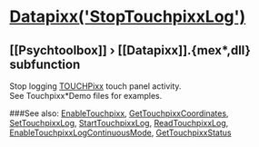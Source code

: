 # [Datapixx('StopTouchpixxLog')](Datapixx-StopTouchpixxLog) 
## [[Psychtoolbox]] &#8250; [[Datapixx]].{mex*,dll} subfunction


Stop logging [TOUCHPixx](TOUCHPixx) touch panel activity.  
See Touchpixx\*Demo files for examples.  
  


###See also:
[EnableTouchpixx](Datapixx-EnableTouchpixx), [GetTouchpixxCoordinates](Datapixx-GetTouchpixxCoordinates), [SetTouchpixxLog](Datapixx-SetTouchpixxLog), [StartTouchpixxLog](Datapixx-StartTouchpixxLog), [ReadTouchpixxLog](Datapixx-ReadTouchpixxLog), [EnableTouchpixxLogContinuousMode](Datapixx-EnableTouchpixxLogContinuousMode), [GetTouchpixxStatus](Datapixx-GetTouchpixxStatus)
